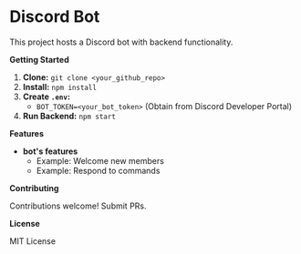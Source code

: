 # Discord Bot

This project hosts a Discord bot with backend functionality.

**Getting Started**

1. **Clone:** `git clone <your_github_repo>`
2. **Install:** `npm install`
3. **Create `.env`:**
   - `BOT_TOKEN=<your_bot_token>` (Obtain from Discord Developer Portal)
4. **Run Backend:** `npm start`

**Features**

* **bot's features** 
    * Example: Welcome new members
    * Example: Respond to commands 

**Contributing**

Contributions welcome! Submit PRs.

**License**

MIT License
